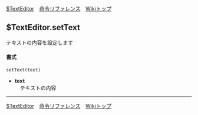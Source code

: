 
[$TextEditor](./rf-texteditor)&emsp;[命令リファレンス](./reference)&emsp;[Wikiトップ](./)

<title>命令リファレンス - $TextEditor.setText</title>

## $TextEditor.setText
テキストの内容を設定します
#### 書式
```
setText(text)
```
- **text**  
&emsp;テキストの内容

***

[$TextEditor](./rf-texteditor)&emsp;[命令リファレンス](./reference)&emsp;[Wikiトップ](./)

